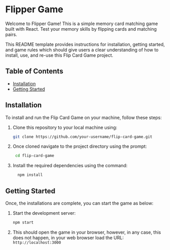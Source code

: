 # Flipper Game

Welcome to Flipper Game! This is a simple memory card matching game built with React. Test your memory skills by flipping cards and matching pairs. 

This README template provides instructions for installation, getting started, and game rules which should give users a clear understanding of how to install, use, and re-use this Flip Card Game project.


## Table of Contents

- [Installation](#installation)
- [Getting Started](#getting-started)


## Installation

To install and run the Flip Card Game on your machine, follow these steps:

1. Clone this repository to your local machine using:

   ```bash
   git clone https://github.com/your-username/flip-card-game.git

2. Once cloned navigate to the project directory using the prompt:
   
   ```bash
    cd flip-card-game

4. Install the required dependencies using the command:

   ```bash   
     npm install

  ## Getting Started

Once, the installations are complete, you can start the game as below:

1. Start the development server:

   ```bash
   npm start

2. This should open the game in your browser, however, in any case, this does not happen, in your web browser load
   the URL: `http://localhost:3000`

   



